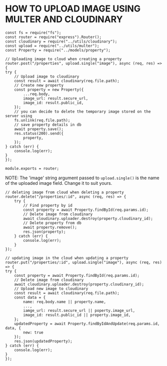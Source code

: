 # HOW TO UPLOAD IMAGE USING MULTER AND CLOUDINARY

    const fs = require("fs");
    const router = require("express").Router();
    const cloudinary = require("../utils/cloudinary");
    const upload = require("../utils/multer");
    const Property = require("../models/property");

    // Uploading image to cloud when creating a property
    router.post("/properties", upload.single("image"), async (req, res) => {
    try {
        // Upload image to cloudinary
        const result = await cloudinary(req.file.path);
        // Create new property
        const property = new Property({
            ...req.body,
            image_url: result.secure_url,
            image_id: result.public_id,
        });
        // you can decide to delete the temporary image stored on the server using
        fs.unlink(req.file.path);
        // save property details in db
        await property.save();
        res.status(200).send({
            property,
        });
    } catch (err) {
        console.log(err);
    }
    });

    module.exports = router;

  NOTE: The 'image' string argument passed to `upload.single()` is the name of the uploaded image field. Change it to suit yours.

    // deleting image from cloud when deleting a property
    router.delete("/properties/:id", async (req, res) => {
        try {
            // Find property by id
            const property = await Property.findById(req.params.id);
            // Delete image from cloudinary
            await cloudinary.uploader.destroy(property.cloudinary_id);
            // Delete property from db
            await property.remove();
            res.json(property);
        } catch (err) {
            console.log(err);
        }
    });

    // updating image in the cloud when updating a property
    router.put("/properties/:id", upload.single("image"), async (req, res) => {
    try {
        const property = await Property.findById(req.params.id);
        // Delete image from cloudinary
        await cloudinary.uploader.destroy(property.cloudinary_id);
        // Upload new image to cloudinary
        const result = await cloudinary(req.file.path);
        const data = {
            name: req.body.name || property.name,
            ...,
            iamge_url: result.secure_url || poperty.image_url,
            image_id: result.public_id || property.image_id,
        };
        updatedProperty = await Property.findByIdAndUpdate(req.params.id, data, {
            new: true
        });
        res.json(updatedProperty);
    } catch (err) {
        console.log(err);
    }
    });

